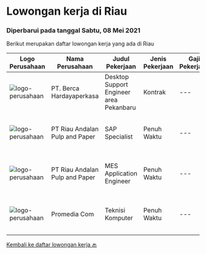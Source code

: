 
  # Lowongan kerja di Riau

  ### Diperbarui pada tanggal Sabtu, 08 Mei 2021

  Berikut merupakan daftar lowongan kerja yang ada di Riau

  |Logo Perusahaan | Nama Perusahaan | Judul Pekerjaan | Jenis Pekerjaan | Gaji Pekerjaan | Lokasi | Deskripsi | Tanggal diunggah | Pranala |
  | -------------- | --------------- | --------------- | --------- | --------- | -------------- | ------- | ----------- | ----------- |
  |![logo-perusahaan](https://image-service-cdn.seek.com.au/0c900ac2b5b1a2cf9bee651ce5d069e68ff14c92/ee4dce1061f3f616224767ad58cb2fc751b8d2dc)|PT. Berca Hardayaperkasa|Desktop Support Engineer area Pekanbaru|Kontrak|---|Pekanbaru|Delivery the implementation and provide PC, Printer, and Networking. Analyze and diagnose technical issues and give fast problem resolution Technical...|Selasa, 04 Mei 2021|https://www.jobstreet.co.id/id/job/desktop-support-engineer-area-pekanbaru-3523236?token=0~7c883130-c56d-416b-9e9a-35f1bc200e59&sectionRank=1&jobId=jobstreet-id-job-3523236|
|![logo-perusahaan](https://image-service-cdn.seek.com.au/783edc11a78bfe6c7e138f4d166b390dfd0cb380/ee4dce1061f3f616224767ad58cb2fc751b8d2dc)|PT Riau Andalan Pulp and Paper|SAP Specialist|Penuh Waktu|---|Pekanbaru|familiar with SAP PM, MM, MMPI, F1 Experience at SAP Consultant Company will be advantaged Min experience 8 years Fluent in English Understand Java,...|Jumat, 30 April 2021|https://www.jobstreet.co.id/id/job/sap-specialist-3521608?token=0~7c883130-c56d-416b-9e9a-35f1bc200e59&sectionRank=2&jobId=jobstreet-id-job-3521608|
|![logo-perusahaan](https://image-service-cdn.seek.com.au/783edc11a78bfe6c7e138f4d166b390dfd0cb380/ee4dce1061f3f616224767ad58cb2fc751b8d2dc)|PT Riau Andalan Pulp and Paper|MES Application Engineer|Penuh Waktu|---|Riau|Education:·        Bachelor Degree in Computer and Information Sciences Experience:·        Managing or/and supporting Manufacturing Execution System...|Senin, 26 April 2021|https://www.jobstreet.co.id/id/job/mes-application-engineer-3516969?token=0~7c883130-c56d-416b-9e9a-35f1bc200e59&sectionRank=3&jobId=jobstreet-id-job-3516969|
|![logo-perusahaan](https://us.123rf.com/450wm/pavelstasevich/pavelstasevich1811/pavelstasevich181101027/112815900-stock-vector-no-image-available-icon-flat-vector.jpg?ver=6)|Promedia Com|Teknisi Komputer|Penuh Waktu|---|Pekanbaru|Kualifikasi: Usia maksimal 35 tahun  Pendidikan minimal SMA / SMK  Memiliki pengalaman minimal 2 tahun  Menguasai perbaikan software dan hardware ...|Kamis, 08 April 2021|https://www.jobstreet.co.id/id/job/teknisi-komputer-3501562?token=0~7c883130-c56d-416b-9e9a-35f1bc200e59&sectionRank=4&jobId=jobstreet-id-job-3501562|


  [Kembali ke daftar lowongan kerja 🔙](../README.md#daftar-lowongan-kerja)
  